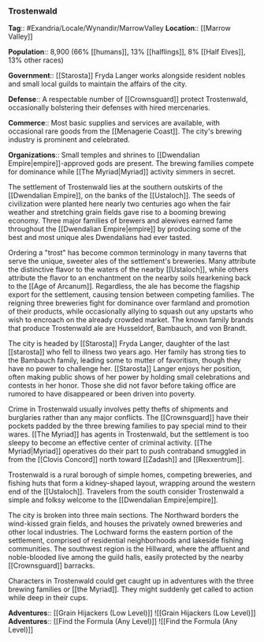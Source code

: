 ### Trostenwald
**Tag**:: #Exandria/Locale/Wynandir/MarrowValley
**Location**:: [[Marrow Valley]]

**Population**:: 8,900 (66% [[humans]], 13% [[halflings]], 8% [[Half Elves]], 13% other races)

**Government**:: [[Starosta]] Fryda Langer works alongside resident nobles and small local guilds to maintain the affairs of the city.

**Defense**:: A respectable number of [[Crownsguard]] protect Trostenwald, occasionally bolstering their defenses with hired mercenaries.

**Commerce**:: Most basic supplies and services are available, with occasional rare goods from the [[Menagerie Coast]]. The city's brewing industry is prominent and celebrated.

**Organizations**:: Small temples and shrines to [[Dwendalian Empire|empire]]-approved gods are present. The brewing families compete for dominance while [[The Myriad|Myriad]] activity simmers in secret.

The settlement of Trostenwald lies at the southern outskirts of the [[Dwendalian Empire]], on the banks of the [[Ustaloch]]. The seeds of civilization were planted here nearly two centuries ago when the fair weather and stretching grain fields gave rise to a booming brewing economy. Three major families of brewers and alewives earned fame throughout the [[Dwendalian Empire|empire]] by producing some of the best and most unique ales Dwendalians had ever tasted.

Ordering a "trost" has become common terminology in many taverns that serve the unique, sweeter ales of the settlement's breweries. Many attribute the distinctive flavor to the waters of the nearby [[Ustaloch]], while others attribute the flavor to an enchantment on the nearby soils hearkening back to the [[Age of Arcanum]]. Regardless, the ale has become the flagship export for the settlement, causing tension between competing families. The reigning three breweries fight for dominance over farmland and promotion of their products, while occasionally allying to squash out any upstarts who wish to encroach on the already crowded market. The known family brands that produce Trostenwald ale are Husseldorf, Bambauch, and von Brandt.

The city is headed by [[Starosta]] Fryda Langer, daughter of the last [[starosta]] who fell to illness two years ago. Her family has strong ties to the Bambauch family, leading some to mutter of favoritism, though they have no power to challenge her. [[Starosta]] Langer enjoys her position, often making public shows of her power by holding small celebrations and contests in her honor. Those she did not favor before taking office are rumored to have disappeared or been driven into poverty.

Crime in Trostenwald usually involves petty thefts of shipments and burglaries rather than any major conflicts. The [[Crownsguard]] have their pockets padded by the three brewing families to pay special mind to their wares. [[The Myriad]] has agents in Trostenwald, but the settlement is too sleepy to become an effective center of criminal activity. [[The Myriad|Myriad]] operatives do their part to push contraband smuggled in from the [[Clovis Concord]] north toward [[Zadash]] and [[Rexxentrum]].

Trostenwald is a rural borough of simple homes, competing breweries, and fishing huts that form a kidney-shaped layout, wrapping around the western end of the [[Ustaloch]]. Travelers from the south consider Trostenwald a simple and folksy welcome to the [[Dwendalian Empire|empire]].

The city is broken into three main sections. The Northward borders the wind-kissed grain fields, and houses the privately owned breweries and other local industries. The Lochward forms the eastern portion of the settlement, comprised of residential neighborhoods and lakeside fishing communities. The southwest region is the Hillward, where the affluent and noble-blooded live among the guild halls, easily protected by the nearby [[Crownsguard]] barracks.

Characters in Trostenwald could get caught up in adventures with the three brewing families or [[the Myriad]]. They might suddenly get called to action while deep in their cups.

**Adventures**:: [[Grain Hijackers (Low Level)]]
![[Grain Hijackers (Low Level)]]
**Adventures**:: [[Find the Formula (Any Level)]]
![[Find the Formula (Any Level)]]